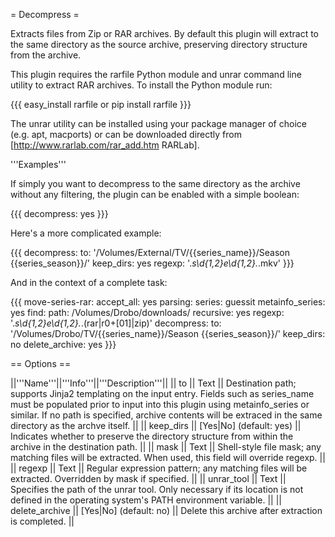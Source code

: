 = Decompress =

Extracts files from Zip or RAR archives. By default this plugin will extract to the same directory as the source archive, preserving directory structure from the archive.

This plugin requires the rarfile Python module and unrar command line utility to extract RAR archives. To install the Python module run:

{{{
easy_install rarfile
or
pip install  rarfile
}}}

The unrar utility can be installed using your package manager of choice (e.g. apt, macports) or can be downloaded directly from [http://www.rarlab.com/rar_add.htm RARLab].

'''Examples'''

If simply you want to decompress to the same directory as the archive without any filtering, the plugin can be enabled with a simple boolean:

{{{
decompress: yes
}}}

Here's a more complicated example:

{{{
decompress:
    to: '/Volumes/External/TV/{{series_name}}/Season {{series_season}}/'
    keep_dirs: yes
    regexp: '.*s\d{1,2}e\d{1,2}.*\.mkv'
}}}

And in the context of a complete task:

{{{
move-series-rar:
    accept_all: yes
    parsing:
        series: guessit
    metainfo_series: yes
    find:
        path: /Volumes/Drobo/downloads/
        recursive: yes
        regexp: '.*s\d{1,2}e\d{1,2}.*\.(rar|r0+[01]|zip)'
    decompress:
        to: '/Volumes/Drobo/TV/{{series_name}}/Season {{series_season}}/'
        keep_dirs: no
        delete_archive: yes
}}}

== Options ==

||'''Name'''||'''Info'''||'''Description'''||
|| to || Text || Destination path; supports Jinja2 templating on the input entry. Fields such as series_name must be populated prior to input into this plugin using metainfo_series or similar. If no path is specified, archive contents will  be extraced in the same directory as the archve itself. ||
|| keep_dirs || [Yes|No] (default: yes) || Indicates whether to preserve the directory  structure from within the archive in the destination path. ||
|| mask || Text || Shell-style file mask; any matching files will be extracted. When used, this field will override regexp. ||
|| regexp || Text || Regular expression pattern; any matching files will be extracted. Overridden by mask if specified. ||
|| unrar_tool || Text || Specifies the path of the unrar tool. Only necessary if its location is not defined in the operating system's PATH environment variable. ||
|| delete_archive || [Yes|No] (default: no) || Delete this archive after extraction is completed. ||